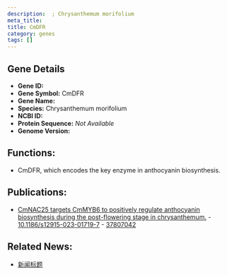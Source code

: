 ```yaml
---
description:  ; Chrysanthemum morifolium
meta_title:
title: CmDFR
category: genes
tags: []
---
```


## Gene Details
- **Gene ID:**	[](https://www.maizegdb.org/gene_center/gene/)
- **Gene Symbol:** CmDFR
- **Gene Name:** 
- **Species:** Chrysanthemum morifolium
- **NCBI ID:** [  ]()
- **Protein Sequence:** *Not Available*
- **Genome Version:** []()

## Functions:
   - CmDFR, which encodes the key enzyme in anthocyanin biosynthesis.

## Publications:
   - [CmNAC25 targets CmMYB6 to positively regulate anthocyanin biosynthesis during the post-flowering stage in chrysanthemum.]( https://bmcbiol.biomedcentral.com/articles/10.1186/s12915-023-01719-7#Sec26 ) - [10.1186/s12915-023-01719-7]( https://bmcbiol.biomedcentral.com/articles/10.1186/s12915-023-01719-7#Sec26 ) - [37807042](https://pubmed.ncbi.nlm.nih.gov/37807042/)

## Related News:
   - [新闻标题](https://mp.weixin.qq.com/s?__biz=Mzg3MDEwNDEyMg==&mid=2247557705&idx=2&sn=89dd7b9d641a707017f29017a5e1e6be&chksm=cfb84eba3b4b055cf2a5f3bbef2e1fe60c1227a83b9d18fee5fb0dd2de4fe8bad350311b0c05&scene=27#wechat_redirect)

